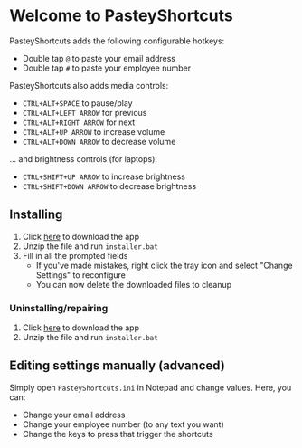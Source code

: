 # Welcome to PasteyShortcuts
PasteyShortcuts adds the following configurable hotkeys:
- Double tap `@` to paste your email address
- Double tap `#` to paste your employee number

PasteyShortcuts also adds media controls:
- `CTRL+ALT+SPACE` to pause/play
- `CTRL+ALT+LEFT ARROW` for previous
- `CTRL+ALT+RIGHT ARROW` for next
- `CTRL+ALT+UP ARROW` to increase volume
- `CTRL+ALT+DOWN ARROW` to decrease volume

... and brightness controls (for laptops):
- `CTRL+SHIFT+UP ARROW` to increase brightness
- `CTRL+SHIFT+DOWN ARROW` to decrease brightness


## Installing
1. Click [here](../../archive/master.zip) to download the app
2. Unzip the file and run `installer.bat`
3. Fill in all the prompted fields
	- If you've made mistakes, right click the tray icon and select "Change Settings" to reconfigure
	- You can now delete the downloaded files to cleanup

### Uninstalling/repairing
1. Click [here](../../archive/master.zip) to download the app
2. Unzip the file and run `installer.bat`

## Editing settings manually (advanced)
Simply open `PasteyShortcuts.ini` in Notepad and change values. Here, you can:
- Change your email address
- Change your employee number (to any text you want)
- Change the keys to press that trigger the shortcuts
